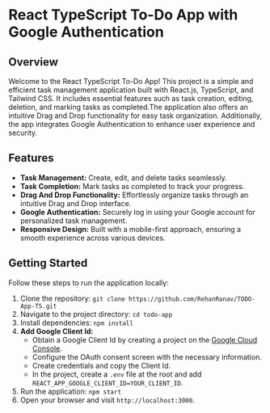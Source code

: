 # React TypeScript To-Do App with Google Authentication

## Overview

Welcome to the React TypeScript To-Do App! This project is a simple and efficient task management application built with React.js, TypeScript, and Tailwind CSS. It includes essential features such as task creation, editing, deletion, and marking tasks as completed.The application also offers an intuitive Drag and Drop functionality for easy task organization. Additionally, the app integrates Google Authentication to enhance user experience and security.

## Features

- **Task Management:** Create, edit, and delete tasks seamlessly.
- **Task Completion:** Mark tasks as completed to track your progress.
- **Drag And Drop Functionality:** Effortlessly organize tasks through an intuitive Drag and Drop interface.
- **Google Authentication:** Securely log in using your Google account for personalized task management.
- **Responsive Design:** Built with a mobile-first approach, ensuring a smooth experience across various devices.

## Getting Started

Follow these steps to run the application locally:

1. Clone the repository: `git clone https://github.com/RehanRanav/TODO-App-TS.git`
2. Navigate to the project directory: `cd todo-app`
3. Install dependencies: `npm install`
4. **Add Google Client Id:**
   - Obtain a Google Client Id by creating a project on the [Google Cloud Console](https://console.cloud.google.com/).
   - Configure the OAuth consent screen with the necessary information.
   - Create credentials and copy the Client Id.
   - In the project, create a `.env` file at the root and add `REACT_APP_GOOGLE_CLIENT_ID=YOUR_CLIENT_ID`.
5. Run the application: `npm start`
6. Open your browser and visit `http://localhost:3000`.
